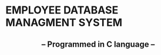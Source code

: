 # EMPLOYEE DATABASE MANAGMENT SYSTEM
## <p align="center">&ndash; <strong>Programmed in C language </strong> &ndash;</p>


